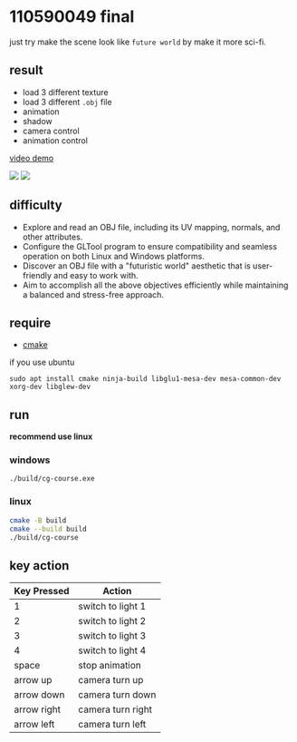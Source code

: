 # 110590049 final
just try make the scene look like `future world` by make it more sci-fi.
## result

- load 3 different texture
- load 3 different `.obj` file
- animation
- shadow
- camera control
- animation control

[video demo](https://youtu.be/BEttHvEoqHc?si=bI6D3clk08G7sc14)

![](https://imgur.com/JDM4Mvn.png)
![](https://imgur.com/2pWPjj2.png)

## difficulty 

- Explore and read an OBJ file, including its UV mapping, normals, and other attributes.
- Configure the GLTool program to ensure compatibility and seamless operation on both Linux and Windows platforms.
- Discover an OBJ file with a "futuristic world" aesthetic that is user-friendly and easy to work with.
- Aim to accomplish all the above objectives efficiently while maintaining a balanced and stress-free approach.

## require
* [cmake](https://github.com/Kitware/CMake/releases/download/v3.29.2/cmake-3.29.2-windows-x86_64.msi)

if you use ubuntu
```
sudo apt install cmake ninja-build libglu1-mesa-dev mesa-common-dev xorg-dev libglew-dev
```

<!-- ###  ubuntu

* install [wsl](https://apps.microsoft.com/detail/9pdxgncfsczv?ocid=pdpshare&hl=en-us&gl=US)

```
sudo apt install g++
sudo apt install cmake

``` -->


## run
**recommend use linux**

### windows
<!-- install `cmake tools` in your vscode -->
```
./build/cg-course.exe
```


### linux

```bash
cmake -B build
cmake --build build
./build/cg-course
```
## key action

| Key Pressed | Action             |
| ----------- | ------------------ |
| 1           | switch to light 1  |
| 2           | switch to light 2  |
| 3           | switch to light 3  |
| 4           | switch to light 4  |
| space       | stop animation     |
| arrow up    | camera turn up     |
| arrow down  | camera turn down   |
| arrow right | camera turn  right |
| arrow left  | camera turn left   |
